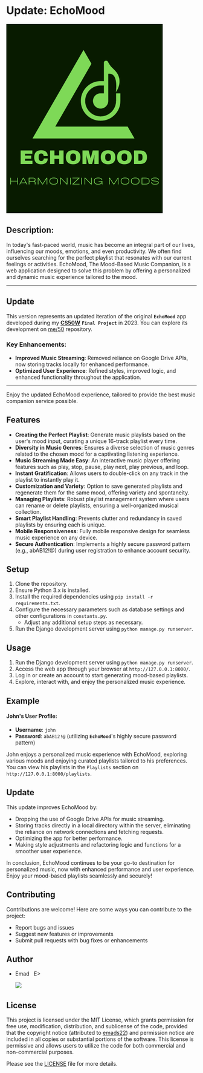 # Update: EchoMood

![EchoMood Logo](./capstone/static/capstone/assets/logo/EchoMood.png)

## Description:
In today's fast-paced world, music has become an integral part of our lives, influencing our moods, emotions, and even productivity.
We often find ourselves searching for the perfect playlist that resonates with our current feelings or activities.
EchoMood, The Mood-Based Music Companion, is a web application designed to solve this problem by offering a personalized and dynamic music experience tailored to the mood.

---

## Update
This version represents an updated iteration of the original **`EchoMood`** app developed during my [**CS50W**](https://cs50.harvard.edu/web/2020/) **`Final Project`** in 2023. You can explore its development on [me/50](https://github.com/me50/emads22) repository.

### Key Enhancements:
- **Improved Music Streaming**: Removed reliance on Google Drive APIs, now storing tracks locally for enhanced performance.
- **Optimized User Experience**: Refined styles, improved logic, and enhanced functionality throughout the application.

---

Enjoy the updated EchoMood experience, tailored to provide the best music companion service possible.

## Features
- **Creating the Perfect Playlist**: Generate music playlists based on the user's mood input, curating a unique 16-track playlist every time.
- **Diversity in Music Genres**: Ensures a diverse selection of music genres related to the chosen mood for a captivating listening experience.
- **Music Streaming Made Easy**: An interactive music player offering features such as play, stop, pause, play next, play previous, and loop.
- **Instant Gratification**: Allows users to double-click on any track in the playlist to instantly play it.
- **Customization and Variety**: Option to save generated playlists and regenerate them for the same mood, offering variety and spontaneity.
- **Managing Playlists**: Robust playlist management system where users can rename or delete playlists, ensuring a well-organized musical collection.
- **Smart Playlist Handling**: Prevents clutter and redundancy in saved playlists by ensuring each is unique.
- **Mobile Responsiveness**: Fully mobile responsive design for seamless music experience on any device.
- **Secure Authentication**: Implements a highly secure password pattern (e.g., abAB12!@) during user registration to enhance account security.

## Setup
1. Clone the repository.
2. Ensure Python 3.x is installed.
3. Install the required dependencies using `pip install -r requirements.txt`.
4. Configure the necessary parameters such as database settings and other configurations in `constants.py`.
   - Adjust any additional setup steps as necessary.
5. Run the Django development server using `python manage.py runserver`.

## Usage
1. Run the Django development server using `python manage.py runserver`.
2. Access the web app through your browser at `http://127.0.0.1:8000/`.
3. Log in or create an account to start generating mood-based playlists.
4. Explore, interact with, and enjoy the personalized music experience.

## Example
#### John's User Profile:
- **Username**: `john`
- **Password**: `abAB12!@` (utilizing **`EchoMood`**'s highly secure password pattern)

John enjoys a personalized music experience with EchoMood, exploring various moods and enjoying curated playlists tailored to his preferences. You can view his playlists in the `Playlists` section on `http://127.0.0.1:8000/playlists`.

## Update
This update improves EchoMood by:
- Dropping the use of Google Drive APIs for music streaming.
- Storing tracks directly in a local directory within the server, eliminating the reliance on network connections and fetching requests.
- Optimizing the app for better performance.
- Making style adjustments and refactoring logic and functions for a smoother user experience.

In conclusion, EchoMood continues to be your go-to destination for personalized music, now with enhanced performance and user experience. Enjoy your mood-based playlists seamlessly and securely!

## Contributing
Contributions are welcome! Here are some ways you can contribute to the project:
- Report bugs and issues
- Suggest new features or improvements
- Submit pull requests with bug fixes or enhancements

## Author
- Emad &nbsp; E>
  
  [<img src="https://img.shields.io/badge/GitHub-Profile-blue?logo=github" width="150">](https://github.com/emads22)

## License
This project is licensed under the MIT License, which grants permission for free use, modification, distribution, and sublicense of the code, provided that the copyright notice (attributed to [emads22](https://github.com/emads22)) and permission notice are included in all copies or substantial portions of the software. This license is permissive and allows users to utilize the code for both commercial and non-commercial purposes.

Please see the [LICENSE](LICENSE) file for more details.